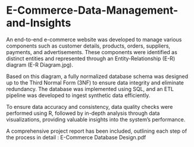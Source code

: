 # E-Commerce-Data-Management-and-Insights

An end-to-end e-commerce website was developed to manage various components such as customer details, products, orders, suppliers, payments, and advertisements. These components were identified as distinct entities and represented through an Entity-Relationship (E-R) diagram (E-R Diagram.jpg).

Based on this diagram, a fully normalized database schema was designed up to the Third Normal Form (3NF) to ensure data integrity and eliminate redundancy. The database was implemented using SQL, and an ETL pipeline was developed to ingest synthetic data efficiently.

To ensure data accuracy and consistency, data quality checks were performed using R, followed by in-depth analysis through data visualizations, providing valuable insights into the system’s performance.

A comprehensive project report has been included, outlining each step of the process in detail : E-Commerce Database Design.pdf

